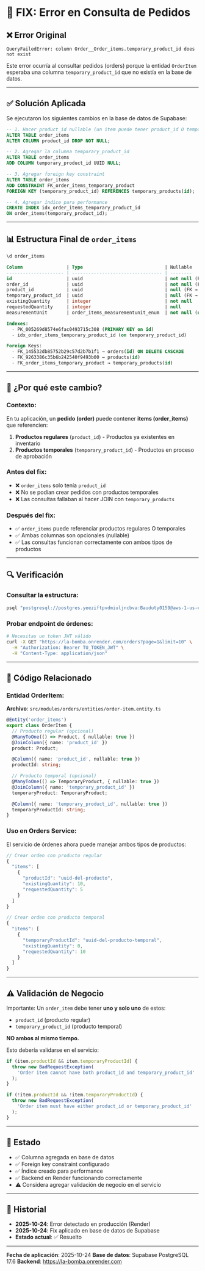# 🔧 FIX: Error en Consulta de Pedidos

## ❌ Error Original

```
QueryFailedError: column Order__Order_items.temporary_product_id does not exist
```

Este error ocurría al consultar pedidos (orders) porque la entidad `OrderItem` esperaba una columna `temporary_product_id` que no existía en la base de datos.

---

## ✅ Solución Aplicada

Se ejecutaron los siguientes cambios en la base de datos de Supabase:

```sql
-- 1. Hacer product_id nullable (un item puede tener product_id O temporary_product_id)
ALTER TABLE order_items
ALTER COLUMN product_id DROP NOT NULL;

-- 2. Agregar la columna temporary_product_id
ALTER TABLE order_items
ADD COLUMN temporary_product_id UUID NULL;

-- 3. Agregar foreign key constraint
ALTER TABLE order_items
ADD CONSTRAINT FK_order_items_temporary_product
FOREIGN KEY (temporary_product_id) REFERENCES temporary_products(id);

-- 4. Agregar índice para performance
CREATE INDEX idx_order_items_temporary_product_id
ON order_items(temporary_product_id);
```

---

## 📊 Estructura Final de `order_items`

```sql
\d order_items

Column                | Type                              | Nullable
--------------------- | --------------------------------- | --------
id                    | uuid                              | not null (PK)
order_id              | uuid                              | not null (FK → orders)
product_id            | uuid                              | null (FK → products)
temporary_product_id  | uuid                              | null (FK → temporary_products)
existingQuantity      | integer                           | not null
requestedQuantity     | integer                           | null
measurementUnit       | order_items_measurementunit_enum  | not null (default: 'unidad')

Indexes:
  - PK_005269d8574e6fac0493715c308 (PRIMARY KEY on id)
  - idx_order_items_temporary_product_id (on temporary_product_id)

Foreign Keys:
  - FK_145532db85752b29c57d2b7b1f1 → orders(id) ON DELETE CASCADE
  - FK_9263386c35b6b242540f9493b00 → products(id)
  - FK_order_items_temporary_product → temporary_products(id)
```

---

## 🎯 ¿Por qué este cambio?

### Contexto:

En tu aplicación, un **pedido (order)** puede contener **items (order_items)** que referencien:

1. **Productos regulares** (`product_id`) - Productos ya existentes en inventario
2. **Productos temporales** (`temporary_product_id`) - Productos en proceso de aprobación

### Antes del fix:
- ❌ `order_items` solo tenía `product_id`
- ❌ No se podían crear pedidos con productos temporales
- ❌ Las consultas fallaban al hacer JOIN con `temporary_products`

### Después del fix:
- ✅ `order_items` puede referenciar productos regulares O temporales
- ✅ Ambas columnas son opcionales (nullable)
- ✅ Las consultas funcionan correctamente con ambos tipos de productos

---

## 🔍 Verificación

### Consultar la estructura:
```bash
psql "postgresql://postgres.yeeziftpvdmiuljncbva:Bauduty0159@aws-1-us-east-1.pooler.supabase.com:6543/postgres?sslmode=require" -c "\d order_items"
```

### Probar endpoint de órdenes:
```bash
# Necesitas un token JWT válido
curl -X GET "https://la-bomba.onrender.com/orders?page=1&limit=10" \
  -H "Authorization: Bearer TU_TOKEN_JWT" \
  -H "Content-Type: application/json"
```

---

## 📝 Código Relacionado

### Entidad OrderItem:
**Archivo**: `src/modules/orders/entities/order-item.entity.ts`

```typescript
@Entity('order_items')
export class OrderItem {
  // Producto regular (opcional)
  @ManyToOne(() => Product, { nullable: true })
  @JoinColumn({ name: 'product_id' })
  product: Product;

  @Column({ name: 'product_id', nullable: true })
  productId: string;

  // Producto temporal (opcional)
  @ManyToOne(() => TemporaryProduct, { nullable: true })
  @JoinColumn({ name: 'temporary_product_id' })
  temporaryProduct: TemporaryProduct;

  @Column({ name: 'temporary_product_id', nullable: true })
  temporaryProductId: string;
}
```

### Uso en Orders Service:

El servicio de órdenes ahora puede manejar ambos tipos de productos:

```typescript
// Crear orden con producto regular
{
  "items": [
    {
      "productId": "uuid-del-producto",
      "existingQuantity": 10,
      "requestedQuantity": 5
    }
  ]
}

// Crear orden con producto temporal
{
  "items": [
    {
      "temporaryProductId": "uuid-del-producto-temporal",
      "existingQuantity": 0,
      "requestedQuantity": 10
    }
  ]
}
```

---

## ⚠️ Validación de Negocio

Importante: Un `order_item` debe tener **uno y solo uno** de estos:
- `product_id` (producto regular)
- `temporary_product_id` (producto temporal)

**NO ambos al mismo tiempo.**

Esto debería validarse en el servicio:

```typescript
if (item.productId && item.temporaryProductId) {
  throw new BadRequestException(
    'Order item cannot have both product_id and temporary_product_id'
  );
}

if (!item.productId && !item.temporaryProductId) {
  throw new BadRequestException(
    'Order item must have either product_id or temporary_product_id'
  );
}
```

---

## 🚀 Estado

- ✅ Columna agregada en base de datos
- ✅ Foreign key constraint configurado
- ✅ Índice creado para performance
- ✅ Backend en Render funcionando correctamente
- ⚠️ Considera agregar validación de negocio en el servicio

---

## 📅 Historial

- **2025-10-24**: Error detectado en producción (Render)
- **2025-10-24**: Fix aplicado en base de datos de Supabase
- **Estado actual**: ✅ Resuelto

---

**Fecha de aplicación**: 2025-10-24
**Base de datos**: Supabase PostgreSQL 17.6
**Backend**: https://la-bomba.onrender.com
